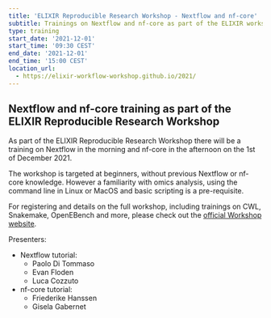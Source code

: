 ```yaml
---
title: 'ELIXIR Reproducible Research Workshop - Nextflow and nf-core'
subtitle: Trainings on Nextflow and nf-core as part of the ELIXIR workshop
type: training
start_date: '2021-12-01'
start_time: '09:30 CEST'
end_date: '2021-12-01'
end_time: '15:00 CEST'
location_url:
  - https://elixir-workflow-workshop.github.io/2021/
---
```


## Nextflow and nf-core training as part of the ELIXIR Reproducible Research Workshop

As part of the ELIXIR Reproducible Research Workshop there will be a training on Nextflow in the morning and nf-core in the afternoon on the 1st of December 2021.

The workshop is targeted at beginners, without previous Nextflow or nf-core knowledge. However a familiarity with omics analysis, using the command line in Linux or MacOS and basic scripting is a pre-requisite.

For registering and details on the full workshop, including trainings on CWL, Snakemake, OpenEBench and more, please check out the [official Workshop website](https://elixir-workflow-workshop.github.io/2021/).

Presenters:

- Nextflow tutorial:
  - Paolo Di Tommaso
  - Evan Floden
  - Luca Cozzuto
- nf-core tutorial:
  - Friederike Hanssen
  - Gisela Gabernet
